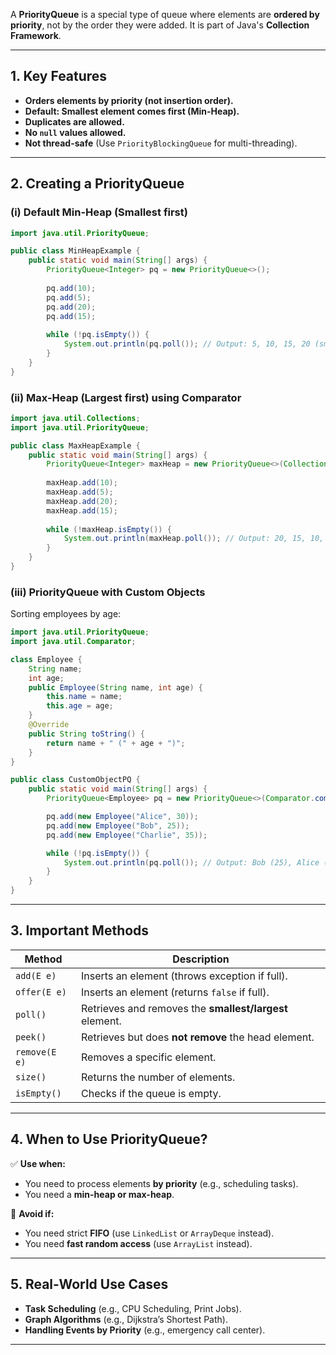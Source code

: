 A **PriorityQueue** is a special type of queue where elements are **ordered by priority**, not by the order they were added. It is part of Java's **Collection Framework**.

---
## **1. Key Features**
- **Orders elements by priority (not insertion order).**
- **Default: Smallest element comes first (Min-Heap).**
- **Duplicates are allowed.**
- **No `null` values allowed.**
- **Not thread-safe** (Use `PriorityBlockingQueue` for multi-threading).

---
## **2. Creating a PriorityQueue**

### **(i) Default Min-Heap (Smallest first)**
```java
import java.util.PriorityQueue;

public class MinHeapExample {
    public static void main(String[] args) {
        PriorityQueue<Integer> pq = new PriorityQueue<>();
        
        pq.add(10);
        pq.add(5);
        pq.add(20);
        pq.add(15);
        
        while (!pq.isEmpty()) {
            System.out.println(pq.poll()); // Output: 5, 10, 15, 20 (smallest first)
        }
    }
}
```

### **(ii) Max-Heap (Largest first) using Comparator**
```java
import java.util.Collections;
import java.util.PriorityQueue;

public class MaxHeapExample {
    public static void main(String[] args) {
        PriorityQueue<Integer> maxHeap = new PriorityQueue<>(Collections.reverseOrder());
        
        maxHeap.add(10);
        maxHeap.add(5);
        maxHeap.add(20);
        maxHeap.add(15);
        
        while (!maxHeap.isEmpty()) {
            System.out.println(maxHeap.poll()); // Output: 20, 15, 10, 5 (largest first)
        }
    }
}
```

### **(iii) PriorityQueue with Custom Objects**
Sorting employees by age:
```java
import java.util.PriorityQueue;
import java.util.Comparator;

class Employee {
    String name;
    int age;
    public Employee(String name, int age) {
        this.name = name;
        this.age = age;
    }
    @Override
    public String toString() {
        return name + " (" + age + ")";
    }
}

public class CustomObjectPQ {
    public static void main(String[] args) {
        PriorityQueue<Employee> pq = new PriorityQueue<>(Comparator.comparingInt(e -> e.age));

        pq.add(new Employee("Alice", 30));
        pq.add(new Employee("Bob", 25));
        pq.add(new Employee("Charlie", 35));

        while (!pq.isEmpty()) {
            System.out.println(pq.poll()); // Output: Bob (25), Alice (30), Charlie (35)
        }
    }
}
```

---
## **3. Important Methods**
| Method | Description |
|--------|-------------|
| `add(E e)` | Inserts an element (throws exception if full). |
| `offer(E e)` | Inserts an element (returns `false` if full). |
| `poll()` | Retrieves and removes the **smallest/largest** element. |
| `peek()` | Retrieves but does **not remove** the head element. |
| `remove(E e)` | Removes a specific element. |
| `size()` | Returns the number of elements. |
| `isEmpty()` | Checks if the queue is empty. |

---
## **4. When to Use PriorityQueue?**
✅ **Use when:**
- You need to process elements **by priority** (e.g., scheduling tasks).
- You need a **min-heap or max-heap**.

🚨 **Avoid if:**
- You need strict **FIFO** (use `LinkedList` or `ArrayDeque` instead).
- You need **fast random access** (use `ArrayList` instead).

---
## **5. Real-World Use Cases**
- **Task Scheduling** (e.g., CPU Scheduling, Print Jobs).
- **Graph Algorithms** (e.g., Dijkstra’s Shortest Path).
- **Handling Events by Priority** (e.g., emergency call center).

---

